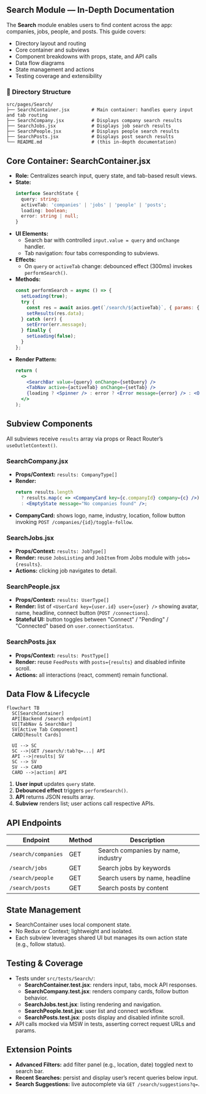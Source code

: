 ## Search Module — In-Depth Documentation

The **Search** module enables users to find content across the app: companies, jobs, people, and posts. This guide covers:

- Directory layout and routing
- Core container and subviews
- Component breakdowns with props, state, and API calls
- Data flow diagrams
- State management and actions
- Testing coverage and extensibility

### 📁 Directory Structure
```text
src/pages/Search/
├── SearchContainer.jsx        # Main container: handles query input and tab routing
├── SearchCompany.jsx          # Displays company search results
├── SearchJobs.jsx             # Displays job search results
├── SearchPeople.jsx           # Displays people search results
├── SearchPosts.jsx            # Displays post search results
└── README.md                  # (this in-depth documentation)
```

## Core Container: SearchContainer.jsx
- **Role:** Centralizes search input, query state, and tab-based result views.
- **State:**
  ```ts
  interface SearchState {
    query: string;
    activeTab: 'companies' | 'jobs' | 'people' | 'posts';
    loading: boolean;
    error: string | null;
  }
  ```
- **UI Elements:**
  - Search bar with controlled `input.value = query` and `onChange` handler.
  - Tab navigation: four tabs corresponding to subviews.
- **Effects:**
  - On `query` or `activeTab` change: debounced effect (300ms) invokes `performSearch()`.
- **Methods:**
  ```js
  const performSearch = async () => {
    setLoading(true);
    try {
      const res = await axios.get(`/search/${activeTab}`, { params: { q: query } });
      setResults(res.data);
    } catch (err) {
      setError(err.message);
    } finally {
      setLoading(false);
    }
  };
  ```
- **Render Pattern:**
  ```jsx
  return (
    <>
      <SearchBar value={query} onChange={setQuery} />
      <TabNav active={activeTab} onChange={setTab} />
      {loading ? <Spinner /> : error ? <Error message={error} /> : <Outlet data={results} />}
    </>
  );
  ```

## Subview Components

All subviews receive `results` array via props or React Router’s `useOutletContext()`.

### SearchCompany.jsx
- **Props/Context:** `results: CompanyType[]`
- **Render:**
  ```jsx
  return results.length
    ? results.map(c => <CompanyCard key={c.companyId} company={c} />)
    : <EmptyState message="No companies found" />;
  ```
- **CompanyCard:** shows logo, name, industry, location, follow button invoking `POST /companies/{id}/toggle-follow`.

### SearchJobs.jsx
- **Props/Context:** `results: JobType[]`
- **Render:** reuse `JobsListing` and `JobItem` from Jobs module with `jobs={results}`.
- **Actions:** clicking job navigates to detail.

### SearchPeople.jsx
- **Props/Context:** `results: UserType[]`
- **Render:** list of `<UserCard key={user.id} user={user} />` showing avatar, name, headline, connect button (`POST /connections`).
- **Stateful UI:** button toggles between "Connect" / "Pending" / "Connected" based on `user.connectionStatus`.

### SearchPosts.jsx
- **Props/Context:** `results: PostType[]`
- **Render:** reuse `FeedPosts` with `posts={results}` and disabled infinite scroll.
- **Actions:** all interactions (react, comment) remain functional.

## Data Flow & Lifecycle
```mermaid
flowchart TB
  SC[SearchContainer]
  API[Backend /search endpoint]
  UI[TabNav & SearchBar]
  SV[Active Tab Component]
  CARD[Result Cards]

  UI --> SC
  SC -->|GET /search/:tab?q=...| API
  API -->|results| SV
  SC --> SV
  SV --> CARD
  CARD -->|action| API
```
1. **User input** updates `query` state.
2. **Debounced effect** triggers `performSearch()`.
3. **API** returns JSON results array.
4. **Subview** renders list; user actions call respective APIs.

## API Endpoints
| Endpoint               | Method | Description                                  |
|------------------------|--------|----------------------------------------------|
| `/search/companies`    | GET    | Search companies by name, industry           |
| `/search/jobs`         | GET    | Search jobs by keywords                      |
| `/search/people`       | GET    | Search users by name, headline               |
| `/search/posts`        | GET    | Search posts by content                      |

## State Management
- SearchContainer uses local component state.
- No Redux or Context; lightweight and isolated.
- Each subview leverages shared UI but manages its own action state (e.g., follow status).

## Testing & Coverage
- Tests under `src/tests/Search/`:
  - **SearchContainer.test.jsx**: renders input, tabs, mock API responses.
  - **SearchCompany.test.jsx**: renders company cards, follow button behavior.
  - **SearchJobs.test.jsx**: listing rendering and navigation.
  - **SearchPeople.test.jsx**: user list and connect workflow.
  - **SearchPosts.test.jsx**: posts display and disabled infinite scroll.
- API calls mocked via MSW in tests, asserting correct request URLs and params.

## Extension Points
- **Advanced Filters:** add filter panel (e.g., location, date) toggled next to search bar.
- **Recent Searches:** persist and display user’s recent queries below input.
- **Search Suggestions:** live autocomplete via `GET /search/suggestions?q=`.
